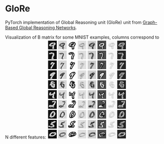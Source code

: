 # GloRe
PyTorch implementation of Global Reasoning unit (GloRe) unit from [Graph-Based Global Reasoning Networks](https://research.fb.com/wp-content/uploads/2019/05/Graph-Based-Global-Reasoning-Networks.pdf?).

Visualization of B matrix for some MNIST examples, columns correspond to N different features:
![B matrix](b_matrix.png)
